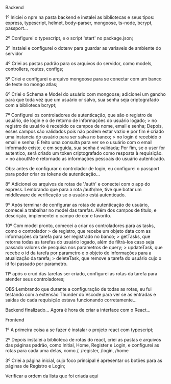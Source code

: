 Backend

1º Iniciei o npm na pasta backend e instalei as bibliotecas e seus tipos: express, typescript, helmet, body-parser, mongoose, ts-node, bcrypt, passport...

2º Configurei o typescript, e o script 'start' no package.json;

3º Instalei e configurei o dotenv para guardar as variaveis de ambiente do servidor

4º Criei as pastas padrão para os arquivos do servidor, como models, controllers, routes, configs;

5º Criei e configurei o arquivo mongoose para se conectar com um banco de teste no mongo atlas;

6º Criei o Schema e Model do usuário com mongoose; adicionei um gancho para que toda vez que um usuário or salvo, sua senha seja criptografado com a biblioteca bcrypt;

7º Configurei os controladores de autenticação, que são o registro de usuário, de login e o de retorno de informações do usuário logado;
    > no registro de usuário é recebido os campos de nome, email e senha; Depois, esses campos são validados pois não podem estar vazio e por fim é criado uma instancia do usuário para ser salva no banco;
    > no login é recebido o email e senha; É feito uma consulta para ver se o usuário com o email informado existe, e em seguida, sua senha é validada; Por fim, se o user for autentico, será criado um token criptografado como resposta à requisição.
    > no aboutMe é retornado as informações pessoais do usuário autenticado.


Obs: antes de configurar o controlador de login, eu configurei o passport para poder criar os tokens de autenticação...

8º Adicionei os arquivos de rotas de '/auth' e conectei com o app do express. Lembrando que para a rota /auth/me, tive que botar um middleware de verificação se o usuário está autenticado.

9º Após terminar de configurar as rotas de autenticação de usuário, comecei a trabalhar no model das tarefas. Além dos campos de titulo, e descrição, implementei o campo de cor e favorito.

10º Com model pronto, comecei a criar os controladores para as tasks, como o controlador
    > de registro, que recebe um objeto data com as informações da tarefa para ser registrado no banco;
    > getTasks, que retorna todas as tarefas do usuário logado, além de filtrá-los caso seja passado valores de pesquisa nos parametros de query;
    > updateTask, que recebe o id da tarefa por parametro e o objeto de informações para a atualização da tarefa;
    > deleteTask, que remove a tarefa do usuário cujo o id foi passado por parametro.

11º após o crud das tarefas ser criado, configurei as rotas da tarefa para atender seus controladores;

OBS:Lembrando que durante a configuração de todas as rotas, eu fui testando com a extensão Thunder do Vscode para ver se as entradas e saídas de cada requisição estava funcionando corretamente...

Backend finalizado... Agora é hora de criar a interface com o React...


Frontend

1º A primeira coisa a se fazer é instalar o projeto react com typescript;

2º Depois instalei a biblioteca de rotas do react, criei as pastas e arquivos das páginas padrão, como Initial, Home, Register e Login, e configurei as rotas para cada uma delas, como /, /register, /login, /home

3º Criei a página inicial, cujo foco principal é apresentar os botões para as páginas de Registro e Login;








Verificar a ordem da lista que foi criada aqui



